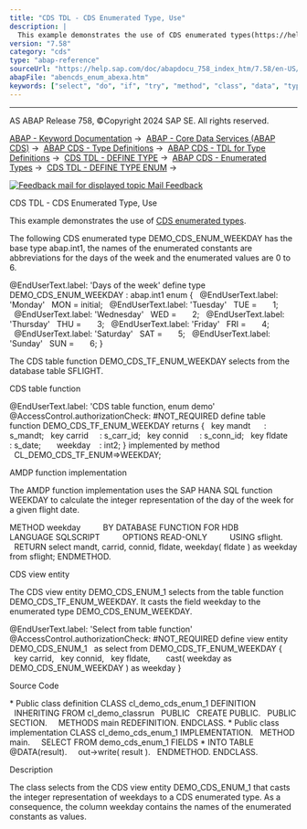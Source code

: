 ```yaml
---
title: "CDS TDL - CDS Enumerated Type, Use"
description: |
  This example demonstrates the use of CDS enumerated types(https://help.sap.com/doc/abapdocu_758_index_htm/7.58/en-US/abencds_enum_type_glosry.htm 'Glossary Entry'). The following CDS enumerated type DEMO_CDS_ENUM_WEEKDAY has the base type abap.int1, the names of the enumerated constants are abb
version: "7.58"
category: "cds"
type: "abap-reference"
sourceUrl: "https://help.sap.com/doc/abapdocu_758_index_htm/7.58/en-US/abencds_enum_abexa.htm"
abapFile: "abencds_enum_abexa.htm"
keywords: ["select", "do", "if", "try", "method", "class", "data", "types", "abencds", "enum", "abexa"]
---
```


* * *

AS ABAP Release 758, ©Copyright 2024 SAP SE. All rights reserved.

[ABAP - Keyword Documentation](https://help.sap.com/doc/abapdocu_758_index_htm/7.58/en-US/abenabap.htm) →  [ABAP - Core Data Services (ABAP CDS)](https://help.sap.com/doc/abapdocu_758_index_htm/7.58/en-US/abencds.htm) →  [ABAP CDS - Type Definitions](https://help.sap.com/doc/abapdocu_758_index_htm/7.58/en-US/abencds_tdl.htm) →  [ABAP CDS - TDL for Type Definitions](https://help.sap.com/doc/abapdocu_758_index_htm/7.58/en-US/abencds_types.htm) →  [CDS TDL - DEFINE TYPE](https://help.sap.com/doc/abapdocu_758_index_htm/7.58/en-US/abencds_define_type.htm) →  [ABAP CDS - Enumerated Types](https://help.sap.com/doc/abapdocu_758_index_htm/7.58/en-US/abencds_enumeration_types.htm) →  [CDS TDL - DEFINE TYPE ENUM](https://help.sap.com/doc/abapdocu_758_index_htm/7.58/en-US/abencds_define_enum_type.htm) → 

 [![](Mail.gif?object=Mail.gif "Feedback mail for displayed topic") Mail Feedback](mailto:f1_help@sap.com?subject=Feedback%20on%20ABAP%20Documentation&body=Document:%20CDS%20TDL%20-%20CDS%20Enumerated%20Type%2C%20Use%2C%20ABENCDS_ENUM_ABEXA%2C%20758%0D%0A%0D%0AError:%0D%0A%0D%0A%0D%0A%0D%0ASuggestion%20for%20improvement:)

CDS TDL - CDS Enumerated Type, Use

This example demonstrates the use of [CDS enumerated types](https://help.sap.com/doc/abapdocu_758_index_htm/7.58/en-US/abencds_enum_type_glosry.htm "Glossary Entry").

The following CDS enumerated type DEMO\_CDS\_ENUM\_WEEKDAY has the base type abap.int1, the names of the enumerated constants are abbreviations for the days of the week and the enumerated values are 0 to 6.

@EndUserText.label: 'Days of the week'
define type DEMO\_CDS\_ENUM\_WEEKDAY : abap.int1 enum
{
  @EndUserText.label: 'Monday'
  MON = initial;
  @EndUserText.label: 'Tuesday'
  TUE =       1;
  @EndUserText.label: 'Wednesday'
  WED =       2;
  @EndUserText.label: 'Thursday'
  THU =       3;
  @EndUserText.label: 'Friday'
  FRI =       4;
  @EndUserText.label: 'Saturday'
  SAT =       5;
  @EndUserText.label: 'Sunday'
  SUN =       6;
}

The CDS table function DEMO\_CDS\_TF\_ENUM\_WEEKDAY selects from the database table SFLIGHT.

CDS table function

@EndUserText.label: 'CDS table function, enum demo'
@AccessControl.authorizationCheck: #NOT\_REQUIRED
define table function DEMO\_CDS\_TF\_ENUM\_WEEKDAY
returns
{
  key mandt      : s\_mandt;
  key carrid     : s\_carr\_id;
  key connid     : s\_conn\_id;
  key fldate     : s\_date;
      weekday    : int2;
}
implemented by method
  CL\_DEMO\_CDS\_TF\_ENUM=>WEEKDAY;

AMDP function implementation

The AMDP function implementation uses the SAP HANA SQL function WEEKDAY to calculate the integer representation of the day of the week for a given flight date.

METHOD weekday
         BY DATABASE FUNCTION FOR HDB
         LANGUAGE SQLSCRIPT
         OPTIONS READ-ONLY
         USING sflight.
  RETURN
select
mandt,
carrid,
connid,
fldate,
weekday( fldate ) as weekday
from sflight;
ENDMETHOD.

CDS view entity

The CDS view entity DEMO\_CDS\_ENUM\_1 selects from the table function DEMO\_CDS\_TF\_ENUM\_WEEKDAY. It casts the field weekday to the enumerated type DEMO\_CDS\_ENUM\_WEEKDAY.

@EndUserText.label: 'Select from table function'
@AccessControl.authorizationCheck: #NOT\_REQUIRED
define view entity DEMO\_CDS\_ENUM\_1
  as select from DEMO\_CDS\_TF\_ENUM\_WEEKDAY
{
  key carrid,
  key connid,
  key fldate,
      cast( weekday as DEMO\_CDS\_ENUM\_WEEKDAY ) as weekday
}

Source Code   

\* Public class definition
CLASS cl\_demo\_cds\_enum\_1 DEFINITION
  INHERITING FROM cl\_demo\_classrun
  PUBLIC
  CREATE PUBLIC.
  PUBLIC SECTION.
    METHODS main REDEFINITION.
ENDCLASS.
\* Public class implementation
CLASS cl\_demo\_cds\_enum\_1 IMPLEMENTATION.
  METHOD main.
    SELECT FROM demo\_cds\_enum\_1 FIELDS \* INTO TABLE @DATA(result).
    out->write( result ).
  ENDMETHOD.
ENDCLASS.

Description   

The class selects from the CDS view entity DEMO\_CDS\_ENUM\_1 that casts the integer representation of weekdays to a CDS enumerated type. As a consequence, the column weekday contains the names of the enumerated constants as values.